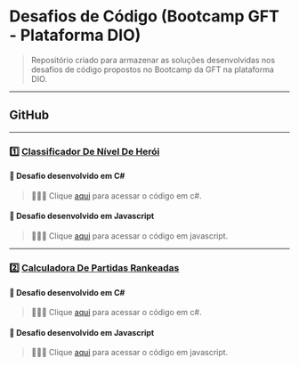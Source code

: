 # Desafios de Código (Bootcamp GFT - Plataforma DIO)

> Repositório criado para armazenar as soluções desenvolvidas nos desafios de código propostos no Bootcamp da GFT na plataforma DIO.

---

## GitHub

---

### 1️⃣ [Classificador De Nível De Herói](https://github.com/Lucas-RM/desafios-de-codigo-curso-gft-dio/tree/main/ClassificadorDeNivelDeHeroi)

#### 🔸 Desafio desenvolvido em C#

> 👨🏽‍💻 Clique [aqui](https://github.com/Lucas-RM/desafios-de-codigo-curso-gft-dio/blob/main/ClassificadorDeNivelDeHeroi/Csharp/Program.cs) para acessar o código em c#.

#### 🔸 Desafio desenvolvido em Javascript

> 👨🏽‍💻 Clique [aqui](https://github.com/Lucas-RM/desafios-de-codigo-curso-gft-dio/blob/main/ClassificadorDeNivelDeHeroi/Javascript/Program.js) para acessar o código em javascript.

---

### 2️⃣ [Calculadora De Partidas Rankeadas](https://github.com/Lucas-RM/desafios-de-codigo-curso-gft-dio/tree/main/CalculadoraDePartidasRankeadas)

#### 🔸 Desafio desenvolvido em C#

> 👨🏽‍💻 Clique [aqui](https://github.com/Lucas-RM/desafios-de-codigo-curso-gft-dio/blob/main/CalculadoraDePartidasRankeadas/Csharp/Program.cs) para acessar o código em c#.

#### 🔸 Desafio desenvolvido em Javascript

> 👨🏽‍💻 Clique [aqui](https://github.com/Lucas-RM/desafios-de-codigo-curso-gft-dio/blob/main/CalculadoraDePartidasRankeadas/Javascript/Program.js) para acessar o código em javascript.
